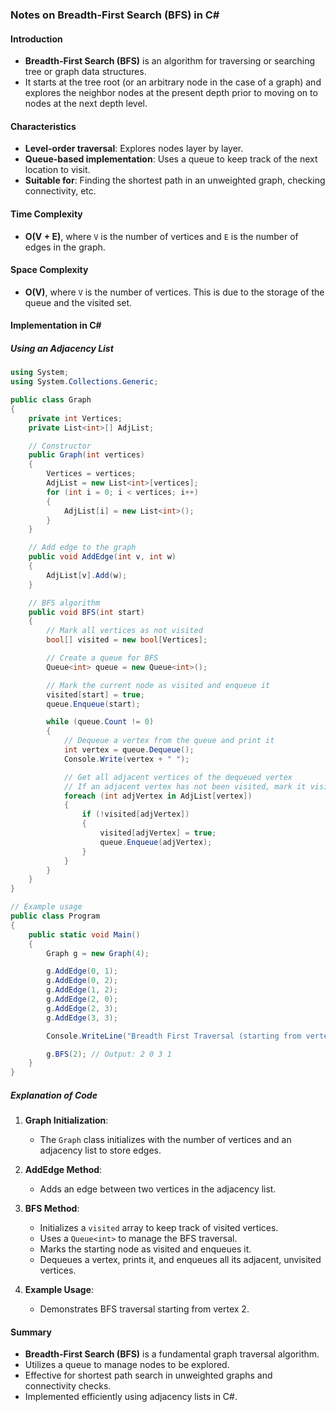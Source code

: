 
### Notes on Breadth-First Search (BFS) in C#

#### Introduction

- **Breadth-First Search (BFS)** is an algorithm for traversing or searching tree or graph data structures.
- It starts at the tree root (or an arbitrary node in the case of a graph) and explores the neighbor nodes at the present depth prior to moving on to nodes at the next depth level.

#### Characteristics

- **Level-order traversal**: Explores nodes layer by layer.
- **Queue-based implementation**: Uses a queue to keep track of the next location to visit.
- **Suitable for**: Finding the shortest path in an unweighted graph, checking connectivity, etc.

#### Time Complexity

- **O(V + E)**, where `V` is the number of vertices and `E` is the number of edges in the graph.

#### Space Complexity

- **O(V)**, where `V` is the number of vertices. This is due to the storage of the queue and the visited set.

#### Implementation in C#

##### Using an Adjacency List

```csharp
using System;
using System.Collections.Generic;

public class Graph
{
    private int Vertices;
    private List<int>[] AdjList;

    // Constructor
    public Graph(int vertices)
    {
        Vertices = vertices;
        AdjList = new List<int>[vertices];
        for (int i = 0; i < vertices; i++)
        {
            AdjList[i] = new List<int>();
        }
    }

    // Add edge to the graph
    public void AddEdge(int v, int w)
    {
        AdjList[v].Add(w);
    }

    // BFS algorithm
    public void BFS(int start)
    {
        // Mark all vertices as not visited
        bool[] visited = new bool[Vertices];

        // Create a queue for BFS
        Queue<int> queue = new Queue<int>();

        // Mark the current node as visited and enqueue it
        visited[start] = true;
        queue.Enqueue(start);

        while (queue.Count != 0)
        {
            // Dequeue a vertex from the queue and print it
            int vertex = queue.Dequeue();
            Console.Write(vertex + " ");

            // Get all adjacent vertices of the dequeued vertex
            // If an adjacent vertex has not been visited, mark it visited and enqueue it
            foreach (int adjVertex in AdjList[vertex])
            {
                if (!visited[adjVertex])
                {
                    visited[adjVertex] = true;
                    queue.Enqueue(adjVertex);
                }
            }
        }
    }
}

// Example usage
public class Program
{
    public static void Main()
    {
        Graph g = new Graph(4);

        g.AddEdge(0, 1);
        g.AddEdge(0, 2);
        g.AddEdge(1, 2);
        g.AddEdge(2, 0);
        g.AddEdge(2, 3);
        g.AddEdge(3, 3);

        Console.WriteLine("Breadth First Traversal (starting from vertex 2):");

        g.BFS(2); // Output: 2 0 3 1
    }
}
```

##### Explanation of Code

1. **Graph Initialization**:
   - The `Graph` class initializes with the number of vertices and an adjacency list to store edges.

2. **AddEdge Method**:
   - Adds an edge between two vertices in the adjacency list.

3. **BFS Method**:
   - Initializes a `visited` array to keep track of visited vertices.
   - Uses a `Queue<int>` to manage the BFS traversal.
   - Marks the starting node as visited and enqueues it.
   - Dequeues a vertex, prints it, and enqueues all its adjacent, unvisited vertices.

4. **Example Usage**:
   - Demonstrates BFS traversal starting from vertex 2.

#### Summary

- **Breadth-First Search (BFS)** is a fundamental graph traversal algorithm.
- Utilizes a queue to manage nodes to be explored.
- Effective for shortest path search in unweighted graphs and connectivity checks.
- Implemented efficiently using adjacency lists in C#.
